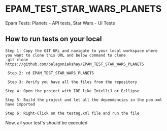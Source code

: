 # EPAM_TEST_STAR_WARS_PLANETS
Epam Tests: Planets - API tests, Star Wars - UI Tests

## How to run tests on your local 

```
Step 1: Copy the GIT URL and navigate to your local workspace where you want to clone this URL and below command to clone
 git clone https://github.com/balagoniakshay/EPAM_TEST_STAR_WARS_PLANETS
```

```
 Step 2: cd EPAM_TEST_STAR_WARS_PLANETS
```
```
 Step 3: Verify you have all the files from the repository
```

```
Step 4: Open the project with IDE like IntelliJ or Ecllipse 
```
```
Step 5: Build the project and let all the dependencies in the pom.xml have imported
```
```
Step 6: Right-Click on the testng.xml file and run the file
```
Now, all your test's should be executed

